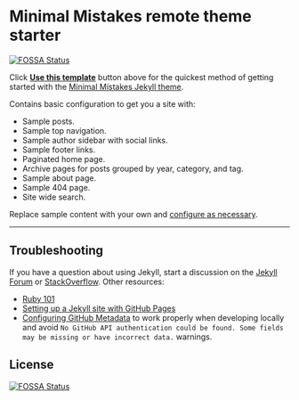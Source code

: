 # Minimal Mistakes remote theme starter
[![FOSSA Status](https://app.fossa.com/api/projects/git%2Bgithub.com%2Fmichalwidera%2Fwidera.com.pl.svg?type=shield)](https://app.fossa.com/projects/git%2Bgithub.com%2Fmichalwidera%2Fwidera.com.pl?ref=badge_shield)


Click [**Use this template**](https://github.com/mmistakes/mm-github-pages-starter/generate) button above for the quickest method of getting started with the [Minimal Mistakes Jekyll theme](https://github.com/mmistakes/minimal-mistakes).

Contains basic configuration to get you a site with:

- Sample posts.
- Sample top navigation.
- Sample author sidebar with social links.
- Sample footer links.
- Paginated home page.
- Archive pages for posts grouped by year, category, and tag.
- Sample about page.
- Sample 404 page.
- Site wide search.

Replace sample content with your own and [configure as necessary](https://mmistakes.github.io/minimal-mistakes/docs/configuration/).

---

## Troubleshooting

If you have a question about using Jekyll, start a discussion on the [Jekyll Forum](https://talk.jekyllrb.com/) or [StackOverflow](https://stackoverflow.com/questions/tagged/jekyll). Other resources:

- [Ruby 101](https://jekyllrb.com/docs/ruby-101/)
- [Setting up a Jekyll site with GitHub Pages](https://jekyllrb.com/docs/github-pages/)
- [Configuring GitHub Metadata](https://github.com/jekyll/github-metadata/blob/master/docs/configuration.md#configuration) to work properly when developing locally and avoid `No GitHub API authentication could be found. Some fields may be missing or have incorrect data.` warnings.


## License
[![FOSSA Status](https://app.fossa.com/api/projects/git%2Bgithub.com%2Fmichalwidera%2Fwidera.com.pl.svg?type=large)](https://app.fossa.com/projects/git%2Bgithub.com%2Fmichalwidera%2Fwidera.com.pl?ref=badge_large)